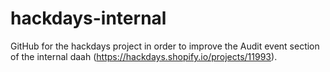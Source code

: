 # hackdays-internal
GitHub for the hackdays project in order to improve the Audit event section of the internal daah (https://hackdays.shopify.io/projects/11993).
